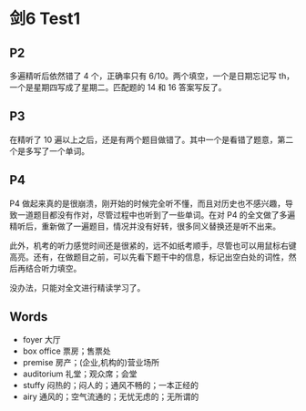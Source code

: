 # 剑6 Test1

## P2

多遍精听后依然错了 4 个，正确率只有 6/10。两个填空，一个是日期忘记写 th，一个是星期四写成了星期二。匹配题的 14 和 16 答案写反了。

## P3

在精听了 10 遍以上之后，还是有两个题目做错了。其中一个是看错了题意，第二个是多写了一个单词。

## P4

P4 做起来真的是很崩溃，刚开始的时候完全听不懂，而且对历史也不感兴趣，导致一道题目都没有作对，尽管过程中也听到了一些单词。在对 P4 的全文做了多遍精听后，重新做了一遍题目，情况并没有好转，很多同义替换还是听不出来。

此外，机考的听力感觉时间还是很紧的，远不如纸考顺手，尽管也可以用鼠标右键高亮。还有，在做题目之前，可以先看下题干中的信息，标记出空白处的词性，然后再结合听力填空。

没办法，只能对全文进行精读学习了。

## Words

- foyer 大厅
- box office 票房；售票处
- premise 房产；(企业,机构的)营业场所
- auditorium 礼堂；观众席；会堂
- stuffy 闷热的；闷人的；通风不畅的；一本正经的
- airy 通风的；空气流通的；无忧无虑的；无所谓的
